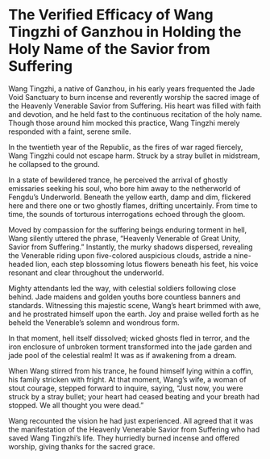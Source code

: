 # The Verified Efficacy of Wang Tingzhi of Ganzhou in Holding the Holy Name of the Savior from Suffering

Wang Tingzhi, a native of Ganzhou, in his early years frequented the Jade Void Sanctuary to burn incense and reverently worship the sacred image of the Heavenly Venerable Savior from Suffering. His heart was filled with faith and devotion, and he held fast to the continuous recitation of the holy name. Though those around him mocked this practice, Wang Tingzhi merely responded with a faint, serene smile.

In the twentieth year of the Republic, as the fires of war raged fiercely, Wang Tingzhi could not escape harm. Struck by a stray bullet in midstream, he collapsed to the ground.

In a state of bewildered trance, he perceived the arrival of ghostly emissaries seeking his soul, who bore him away to the netherworld of Fengdu’s Underworld. Beneath the yellow earth, damp and dim, flickered here and there one or two ghostly flames, drifting uncertainly. From time to time, the sounds of torturous interrogations echoed through the gloom.

Moved by compassion for the suffering beings enduring torment in hell, Wang silently uttered the phrase, “Heavenly Venerable of Great Unity, Savior from Suffering.” Instantly, the murky shadows dispersed, revealing the Venerable riding upon five-colored auspicious clouds, astride a nine-headed lion, each step blossoming lotus flowers beneath his feet, his voice resonant and clear throughout the underworld.

Mighty attendants led the way, with celestial soldiers following close behind. Jade maidens and golden youths bore countless banners and standards. Witnessing this majestic scene, Wang’s heart brimmed with awe, and he prostrated himself upon the earth. Joy and praise welled forth as he beheld the Venerable’s solemn and wondrous form.

In that moment, hell itself dissolved; wicked ghosts fled in terror, and the iron enclosure of unbroken torment transformed into the jade garden and jade pool of the celestial realm! It was as if awakening from a dream.

When Wang stirred from his trance, he found himself lying within a coffin, his family stricken with fright. At that moment, Wang’s wife, a woman of stout courage, stepped forward to inquire, saying, “Just now, you were struck by a stray bullet; your heart had ceased beating and your breath had stopped. We all thought you were dead.”

Wang recounted the vision he had just experienced. All agreed that it was the manifestation of the Heavenly Venerable Savior from Suffering who had saved Wang Tingzhi’s life. They hurriedly burned incense and offered worship, giving thanks for the sacred grace.